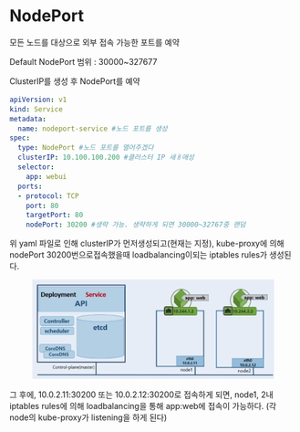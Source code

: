 # NodePort

모든 노드를 대상으로 외부 접속 가능한 포트를 예약

Default NodePort 범위 : 30000\~327677

ClusterIP를 생성 후 NodePort를 예약

```yaml
apiVersion: v1
kind: Service
metadata:
  name: nodeport-service #노드 포트를 생성
spec:
  type: NodePort #노드 포트를 열어주겠다
  clusterIP: 10.100.100.200 #클러스터 IP 새ㅐ애성
  selector:
    app: webui
  ports:
  - protocol: TCP
    port: 80
    targetPort: 80
    nodePort: 30200 #생략 가능. 생략하게 되면 30000~32767중 랜덤
```



위 yaml 파일로 인해 clusterIP가 먼저생성되고(현재는 지정),  kube-proxy에 의해 nodePort 30200번으로접속했을때 loadbalancing이되는  iptables rules가 생성된다.

<figure><img src="../../.gitbook/assets/image (1).png" alt=""><figcaption></figcaption></figure>

그 후에, 10.0.2.11:30200 또는 10.0.2.12:30200로 접속하게 되면, node1, 2내 iptables rules에 의해 loadbalancing을 통해 app:web에 접속이 가능하다. (각 node의 kube-proxy가 listening을 하게 된다)
